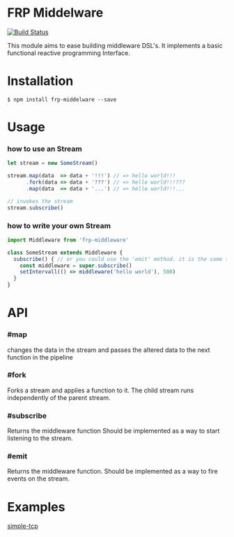 # FRP Middelware 

[![Build Status](https://travis-ci.org/doodzik/frp-middleware.svg?branch=master)](https://travis-ci.org/doodzik/frp-middleware)

This module aims to ease building middleware DSL's.
It implements a basic functional reactive programming Interface.

# Installation

`
$ npm install frp-middelware --save
`

# Usage

### how to use an Stream
```javascript
let stream = new SomeStream()

stream.map(data  => data + '!!!') // => hello world!!!
      .fork(data => data + '???') // => hello world!!!???
      .map(data  => data + '...') // => hello world!!!...

// invokes the stream
stream.subscribe()
```

### how to write your own Stream
```javascript
import Middleware from 'frp-middleware'

class SomeStream extends Middleware {
  subscribe() { // or you could use the 'emit' method. it is the same thing
    const middleware = super.subscribe()
    setIntervall(() => middleware('hello world'), 500)
  }
}
```

# API

### \#map
changes the data in the stream and passes the altered data to the next function in the pipeline

### \#fork
Forks a stream and applies a function to it.
The child stream runs independently of the parent stream.

### \#subscribe
Returns the middleware function
Should be implemented as a way to start listening to the stream.

### \#emit
Returns the middleware function.
Should be implemented as a way to fire events on the stream.

# Examples

[simple-tcp](https://github.com/doodzik/simple-tcp)
